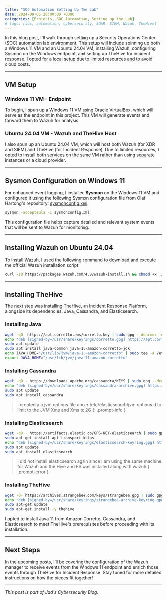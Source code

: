 ```yaml
---
title: "SOC Automation Setting Up The Lab"
date: 2024-09-05 20:00:00 +0300
categories: [Projects, SOC Automation, Setting up the Lab]
# tags: [soc, automation, cybersecurity, SOAR, SIEM, Wazuh, TheHive]
---
```


In this blog post, I'll walk through setting up a Security Operations Center (SOC) automation lab environment. This setup will include spinning up both a Windows 11 VM and an Ubuntu 24.04 VM, installing Wazuh, configuring Sysmon on the Windows endpoint, and setting up TheHive for incident response. I opted for a local setup due to limited resources and to avoid cloud costs.

---

## VM Setup

### Windows 11 VM - Endpoint

To begin, I spun up a Windows 11 VM using Oracle VirtualBox, which will serve as the endpoint in this project. This VM will generate events and forward them to Wazuh for analysis. 

### Ubuntu 24.04 VM - Wazuh and TheHive Host

I also spun up an Ubuntu 24.04 VM, which will host both Wazuh (for XDR and SIEM) and TheHive (for Incident Response). Due to limited resources, I opted to install both services on the same VM rather than using separate instances or a cloud provider.

---

## Sysmon Configuration on Windows 11

For enhanced event logging, I installed **Sysmon** on the Windows 11 VM and configured it using the following Sysmon configuration file from Olaf Hartong's repository: [sysmonconfig.xml](https://github.com/olafhartong/sysmon-modular/blob/master/sysmonconfig.xml).

```bash
sysmon -accepteula -i sysmonconfig.xml
```

This configuration file helps capture detailed and relevant system events that will be sent to Wazuh for monitoring.

---

## Installing Wazuh on Ubuntu 24.04

To install Wazuh, I used the following command to download and execute the official Wazuh installation script:

```bash
curl -sO https://packages.wazuh.com/4.8/wazuh-install.sh && chmod +x ./wazuh-install.sh && sudo ./wazuh-install.sh -a -o -i
```

---

## Installing TheHive

The next step was installing TheHive, an Incident Response Platform, alongside its dependencies: Java, Cassandra, and Elasticsearch.

### Installing Java
```bash
wget -qO- https://apt.corretto.aws/corretto.key | sudo gpg --dearmor -o /usr/share/keyrings/corretto.gpg
echo "deb [signed-by=/usr/share/keyrings/corretto.gpg] https://apt.corretto.aws stable main" | sudo tee -a /etc/apt/sources.list.d/corretto.sources.list
sudo apt update
sudo apt install java-common java-11-amazon-corretto-jdk
echo JAVA_HOME="/usr/lib/jvm/java-11-amazon-corretto" | sudo tee -a /etc/environment
export JAVA_HOME="/usr/lib/jvm/java-11-amazon-corretto"
```

### Installing Cassandra
```bash
wget -qO - https://downloads.apache.org/cassandra/KEYS | sudo gpg --dearmor -o /usr/share/keyrings/cassandra-archive.gpg
echo "deb [signed-by=/usr/share/keyrings/cassandra-archive.gpg] https://debian.cassandra.apache.org 40x main" | sudo tee -a /etc/apt/sources.list.d/cassandra.sources.list
sudo apt update
sudo apt install cassandra
```
> I created a a jvm.options file under /etc/elasticsearch/jvm.options.d to limit to the JVM Xms and Xms to 2G
{: .prompt-info }

### Installing Elasticsearch
```bash
wget -qO - https://artifacts.elastic.co/GPG-KEY-elasticsearch | sudo gpg --dearmor -o /usr/share/keyrings/elasticsearch-keyring.gpg
sudo apt-get install apt-transport-https
echo "deb [signed-by=/usr/share/keyrings/elasticsearch-keyring.gpg] https://artifacts.elastic.co/packages/7.x/apt stable main" | sudo tee /etc/apt/sources.list.d/elastic-7.x.list
sudo apt update
sudo apt install elasticsearch
```
> I did not install elasticsearch again since i am using the same machine for Wazuh and the Hive and ES was installed along with wazuh
{: .prompt-error }

### Installing TheHive
```bash
wget -O- https://archives.strangebee.com/keys/strangebee.gpg | sudo gpg --dearmor -o /usr/share/keyrings/strangebee-archive-keyring.gpg
echo 'deb [signed-by=/usr/share/keyrings/strangebee-archive-keyring.gpg] https://deb.strangebee.com thehive-5.2 main' | sudo tee -a /etc/apt/sources.list.d/strangebee.list
sudo apt-get update
sudo apt-get install -y thehive
```

I opted to install Java 11 from Amazon Corretto, Cassandra, and Elasticsearch to meet TheHive's prerequisites before proceeding with its installation.

---

## Next Steps

In the upcoming posts, I’ll be covering the configuration of the Wazuh manager to receive events from the Windows 11 endpoint and enrich those events through TheHive for Incident Response. Stay tuned for more detailed instructions on how the pieces fit together!

---

_This post is part of Jad's Cybersecurity Blog._
